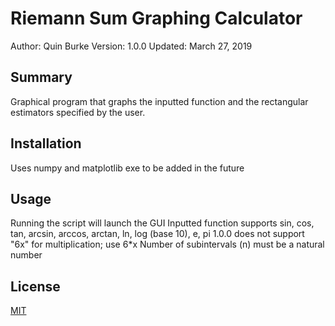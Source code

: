 # Riemann Sum Graphing Calculator
Author: Quin Burke
Version: 1.0.0
Updated: March 27, 2019

## Summary
Graphical program that graphs the inputted function and the rectangular estimators specified by the user.

## Installation
Uses numpy and matplotlib
exe to be added in the future

## Usage
Running the script will launch the GUI
Inputted function supports sin, cos, tan, arcsin, arccos, arctan, ln, log (base 10), e, pi
1.0.0 does not support "6x" for multiplication; use 6*x
Number of subintervals (n) must be a natural number

## License
[MIT](https://choosealicense.com/licenses/mit/)
